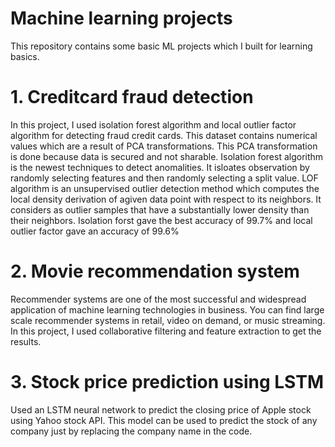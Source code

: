 # Machine learning projects 
This repository contains some basic ML projects which I built for learning basics.
# 1. Creditcard fraud detection 
In this project, I used isolation forest algorithm and local outlier factor algorithm for detecting fraud credit cards. This dataset contains numerical values which are a result of PCA transformations. This PCA transformation is done because data is secured and not sharable.
Isolation forest algorithm is the newest techniques to detect anomalities. It isloates observation by randomly selecting features and then randomly selecting a split value.
LOF algorithm is an unsupervised outlier detection method which computes the local density derivation of  agiven data point with respect to its neighbors. It considers as outlier samples that have a substantially lower density than their neighbors.
Isolation forst gave the best accuracy of 99.7% and local outlier factor gave an accuracy of 99.6%

# 2. Movie recommendation system
Recommender systems are one of the most successful and widespread application of machine learning technologies in business. You can find large scale recommender systems in retail, video on demand, or music streaming.
In this project, I used collaborative filtering and feature extraction to get the results.

# 3. Stock price prediction using LSTM
Used an LSTM neural network to predict the closing price of Apple stock using Yahoo stock API. This model can be used to predict the stock of any company just by replacing the company name in the code.

